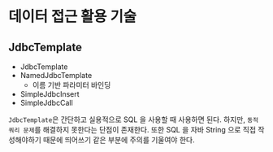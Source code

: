 # 데이터 접근 활용 기술

## JdbcTemplate

- JdbcTemplate
- NamedJdbcTemplate
  - 이름 기반 파라미터 바인딩
- SimpleJdbcInsert
- SimpleJdbcCall

`JdbcTemplate`은 간단하고 실용적으로 SQL 을 사용할 때 사용하면 된다. 하지만, `동적 쿼리 문제`를 해결하지 못한다는 단점이 존재한다.
또한 SQL 을 자바 String 으로 직접 작성해야하기 때문에 띄어쓰기 같은 부분에 주의를 기울여야 한다.